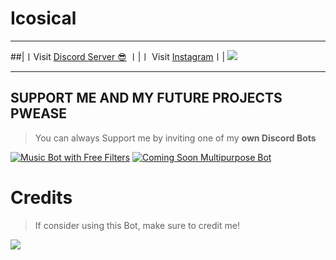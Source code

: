 # Icosical
***

##|〡Visit [Discord Server 😎](https://discord.gg/aaRpjjrcdj) 〡|〡 Visit [Instagram](https://instagram.com/iconicaal)〡|
</b>
<a href="https://discord.gg/aaRpjjrcdj"><img src="https://discord.com/api/guilds/484502176245350410/widget.png?style=banner2"></a>

***

## SUPPORT ME AND MY FUTURE PROJECTS PWEASE 

> You can always Support me by inviting one of my **own Discord Bots**

[![Music Bot with Free Filters](https://cdn.discordapp.com/attachments/800717170152964127/946991344004517898/pika-2022-02-26T04_45_18.933Z.png)](https://discord.com/api/oauth2/authorize?client_id=935830787973079050&permissions=8&scope=bot%20applications.commands)
[![Coming Soon Multipurpose Bot](https://cdn.discordapp.com/attachments/800717170152964127/946991343685763112/pika-2022-02-26T04_45_06.166Z.png)](none)

# Credits

> If consider using this Bot, make sure to credit me!

<a href="https://www.buymeacoffee.com/iconical"><img src="https://img.buymeacoffee.com/button-api/?text=Buy me a pizza&emoji=🍕&slug=iconical&button_colour=FF5F5F&font_colour=ffffff&font_family=Cookie&outline_colour=000000&coffee_colour=FFDD00" /></a>
